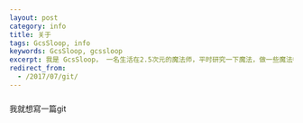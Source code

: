 ```yaml
---
layout: post
category: info
title: 关于
tags: GcsSloop, info
keywords: GcsSloop, gcssloop
excerpt: 我是 GcsSloop， 一名生活在2.5次元的魔法师，平时研究一下魔法，做一些魔法卷轴，也会把一些研究成果贡献出来，以帮助新入门的魔法师更快速的成长为高级魔法师。点击此处查看我公布的魔法研究成果。
redirect_from:
  - /2017/07/git/
---
```

###
我就想寫一篇git
###
